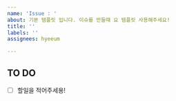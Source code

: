 ```yaml
---
name: 'Issue : '
about: 기본 템플릿 입니다. 이슈를 만들때 요 템플릿 사용해주세요!
title: ''
labels: ''
assignees: hyeeum

---
```


##  TO DO
- [ ] 할일을 적어주세용!